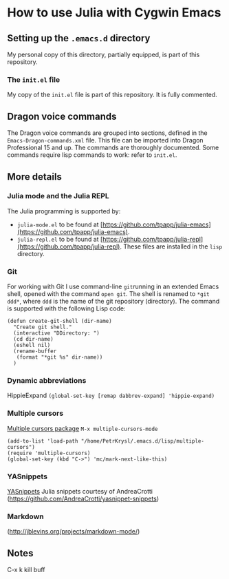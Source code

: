 # How to use Julia with Cygwin Emacs

## Setting up the `.emacs.d` directory

My personal copy of this directory, partially equipped, is part of this repository.

### The `init.el` file

My copy of the `init.el` file is part of this repository.
It is fully commented.

## Dragon voice commands

The Dragon voice commands are grouped into  sections, defined in the
`Emacs-Dragon-commands.xml` file. This file can be imported into Dragon Professional 15 and up.
The commands are thoroughly documented. Some commands require lisp commands to work: refer to  `init.el`.

## More details

### Julia mode and the Julia REPL

The Julia  programming is supported by:
- `julia-mode.el` to be found at [https://github.com/tpapp/julia-emacs](https://github.com/tpapp/julia-emacs).
- `julia-repl.el` to be found at [https://github.com/tpapp/julia-repl](https://github.com/tpapp/julia-repl).
These files are installed in the `lisp` directory.


### Git

For working with Git I use command-line `git`running in an extended
Emacs shell, opened with the command `open git`.  The shell is renamed
to `*git ddd*`, where `ddd` is the name of the git repository (directory).
The command is supported with  the following Lisp code:
```
(defun create-git-shell (dir-name)
  "Create git shell."
  (interactive "DDirectory: ")
  (cd dir-name)
  (eshell nil)
  (rename-buffer
   (format "*git %s" dir-name))
  )
```


### Dynamic abbreviations

HippieExpand
`(global-set-key [remap dabbrev-expand] 'hippie-expand)`

### Multiple cursors

[Multiple cursors package](http://pragmaticemacs.com/emacs/multiple-cursors/)
`M-x multiple-cursors-mode`

```
(add-to-list 'load-path "/home/PetrKrysl/.emacs.d/lisp/multiple-cursors")
(require 'multiple-cursors)
(global-set-key (kbd "C->") 'mc/mark-next-like-this)
```

### YASnippets

[YASnippets](https://github.com/joaotavora/yasnippet)
Julia snippets courtesy of AndreaCrotti (https://github.com/AndreaCrotti/yasnippet-snippets)

### Markdown

(http://jblevins.org/projects/markdown-mode/)

## Notes

C-x k kill buff

